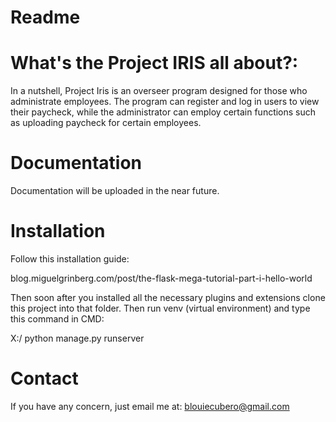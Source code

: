 Readme
======

What's the Project IRIS all about?:
==================================
In a nutshell, Project Iris is an overseer program 
designed for those who administrate employees. The 
program can register and log in users to view their
paycheck, while the administrator can employ certain
functions such as uploading paycheck for certain 
employees.


Documentation
=============
Documentation will be uploaded in the near future.

Installation
=============
Follow this installation guide:

blog.miguelgrinberg.com/post/the-flask-mega-tutorial-part-i-hello-world

Then soon after you installed all the necessary plugins and extensions
clone this project into that folder. Then run venv (virtual environment)
and type this command in CMD:

X:/ python manage.py runserver

Contact
=======
If you have any concern, just email me at:
blouiecubero@gmail.com
